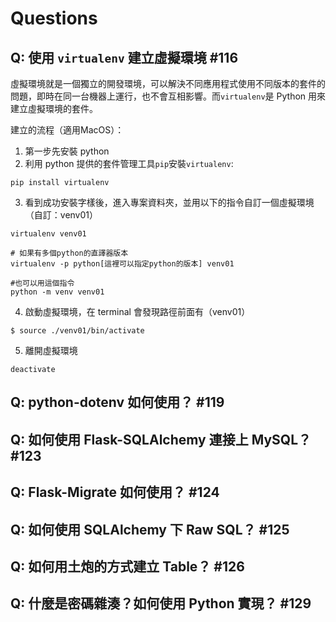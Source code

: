 # Questions

## Q: 使用 `virtualenv` 建立虛擬環境 #116
虛擬環境就是一個獨立的開發環境，可以解決不同應用程式使用不同版本的套件的問題，即時在同一台機器上運行，也不會互相影響。而`virtualenv`是 Python 用來建立虛擬環境的套件。

建立的流程（適用MacOS）：
1. 第一步先安裝 python
2. 利用 python 提供的套件管理工具`pip`安裝`virtualenv`:
```
pip install virtualenv
```
3. 看到成功安裝字樣後，進入專案資料夾，並用以下的指令自訂一個虛擬環境（自訂：venv01）
```
virtualenv venv01

# 如果有多個python的直譯器版本
virtualenv -p python[這裡可以指定python的版本] venv01

#也可以用這個指令
python -m venv venv01
```
4. 啟動虛擬環境，在 terminal 會發現路徑前面有（venv01）
```
$ source ./venv01/bin/activate
```
5. 離開虛擬環境
```
deactivate
```

## Q: python-dotenv 如何使用？ #119

## Q: 如何使用 Flask-SQLAlchemy 連接上 MySQL？ #123

## Q: Flask-Migrate 如何使用？ #124

## Q: 如何使用 SQLAlchemy 下 Raw SQL？ #125

## Q: 如何用土炮的方式建立 Table？ #126

## Q: 什麼是密碼雜湊？如何使用 Python 實現？ #129